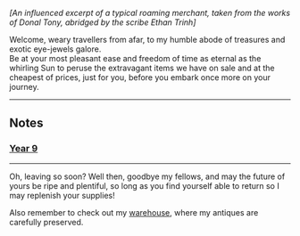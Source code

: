 <head>
  <title>The Merchant of Harzavad</title>
</head>
<body>
  <p><i>[An influenced excerpt of a typical roaming merchant, taken from the works of <abbr>Donal Tony</abbr>, abridged by the scribe <abbr>Ethan Trinh</abbr>]</i></p>
  <p class="intro">Welcome, weary travellers from afar, to my humble abode of treasures and exotic eye-jewels galore. <br> Be at your most pleasant ease and freedom of time as eternal as the whirling Sun to peruse the extravagant items we have on sale and at the cheapest of prices, just for you, before you embark once more on your journey.</p>
  <hr class="divider_one">
  <h2 class="subtitles">Notes</h2>
  <h3 class="intro"><b><a href="https://harzavad.github.io/the-merchant/notes/year-9.html">Year 9</a></b></h3>
  <hr class="divider_one">
  <p>Oh, leaving so soon? Well then, goodbye my fellows, and may the future of yours be ripe and plentiful, so long as you find yourself able to return so I may replenish your supplies!</p>
  <p>Also remember to check out my <a href="https://yuki-private-site.notion.site/The-Warehouse-2023-1ae90b0e39104f71b081a40cba9f4aaf">warehouse</a>, where my antiques are carefully preserved.</p>
</body>
